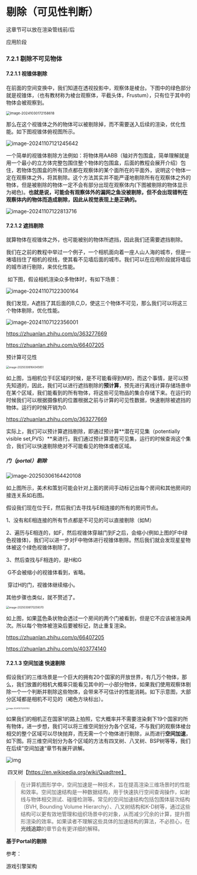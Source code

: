# 剔除（可见性判断）

这章节可以放在渲染管线前/后



应用阶段

### 7.2.1 剔除不可见物体

#### 7.2.1.1 视锥体剔除

​	在前面的空间变换中，我们知道在透视投影中，观察体是棱台。下图中的绿色部分就是视锥体，（也有教材称为棱台观察体，平截头体，Frustum），只有位于其中的物体会被观察到。

<img src="D:\MRenderer\TinyRenderer\MyTinyRenderer\CourseFinal\lesson_21剔除技术\assets\image-20241030172158618.png" alt="image-20241030172158618" style="zoom:67%;" />

​	那么在这个视锥体之外的物体可以被剔除掉，而不需要送入后续的渲染，优化性能。如下图视锥体俯视图所示。

![image-20241107121245642](D:\MRenderer\TinyRenderer\MyTinyRenderer\CourseFinal\lesson_21剔除技术\assets\image-20241107121245642.png)

​	一个简单的视锥体剔除方法例如：将物体用AABB（轴对齐包围盒，简单理解就是用一个最小的立方体完整包围住整个物体的包围盒，后面的教程会展开介绍）包住，若物体包围盒的所有顶点都在观察体的某个面所在的平面外，说明这个物体一定在观察体之外，将其剔除。这个方法其实并不能严谨地剔除所有在观察体之外的物体，但是被剔除的物体一定不会有部分出现在观察体内(下图被剔除的物体显示为褐色)。**也就是说，可能会有观察体外的漏网之鱼没被剔除，但不会出现错判在观察体内的物体而造成剔除，因此从视觉表现上是正确的。**

![image-20241107122813716](D:\MRenderer\TinyRenderer\MyTinyRenderer\CourseFinal\lesson_21剔除技术\assets\image-20241107122813716.png)



#### 7.2.1.2 遮挡剔除

​	就算物体在视锥体之外，也可能被别的物体所遮挡，因此我们还需要遮挡剔除。

​	我们在之前的教程中举过一个例子，一个相机面向着一座人山人海的城市，但是一堵墙挡住了相机的视线，使其看不见墙后面的城市。我们可以在应用阶段就将墙后的城市进行剔除，来优化性能。

​	如下图，假设相机渲染众多物体时，有如下场景：

![image-20241107122300164](D:\MRenderer\TinyRenderer\MyTinyRenderer\CourseFinal\lesson_21剔除技术\assets\image-20241107122300164.png)

我们发现，A遮挡了其后面的B,C,D，使这三个物体不可见，那么我们可以将这三个物体剔除，优化性能。

![image-20241107122356001](D:\MRenderer\TinyRenderer\MyTinyRenderer\CourseFinal\lesson_21剔除技术\assets\image-20241107122356001.png)



https://zhuanlan.zhihu.com/p/363277669

https://zhuanlan.zhihu.com/p/66407205

预计算可见性

<img src="D:\MRenderer\TinyRenderer\MyTinyRenderer\CourseFinal\lesson_21剔除技术\assets\image-20250306164345851.png" alt="image-20250306164345851" style="zoom:50%;" />

如上图，当相机位于E区域的时候，是不可能看得到M的，而这个事情，是可以预先知道的，因此，我们可以进行遮挡剔除的**预计算**，预先进行离线计算存储场景中在某个区域，我们能看到的所有物体，将这些可见物品的集合存储下来。在运行的时候我们可以根据摄像机的位置根据之前与计算的可见性数据，快速剔除被遮挡的物体。运行的时候开销为0.

https://zhuanlan.zhihu.com/p/363277669



实际上，我们可以预计算遮挡剔除，即通过预计算**潜在可见集（potentially visible set,PVS）**来进行。我们通过预计算潜在可见集，运行的时候查询这个集合，我们可以快速剔除绝对不可能看见的物体或者区域。

##### 门（portal）剔除



![image-20250306164420108](D:\MRenderer\TinyRenderer\MyTinyRenderer\CourseFinal\lesson_21剔除技术\assets\image-20250306164420108.png)

如上图所示，美术和策划可能会针对上面的房间手动标记出每个房间和其他房间的接连关系如右图。

假设我们现在位于E，然后我们去寻找与E相连接的所有的房间节点。

1、没有和E相连接的所有节点都是不可见的可以直接剔除（如M）

2、遍历与E相连的，如F，然后视锥体穿越门到F之后，会缩小(例如上图的F中绿色视锥体)，我们可以进一步对F中物体进行视锥体剔除。然后我们就会发现星星物体被这个绿色视锥体剔除了。

3、然后查找与F相连的，是H和G

​	G不会被缩小的视锥体看到，省略。

​	穿过H的门，视锥体继续缩小。

其他步骤也类似，就不赘述了。



<img src="D:\MRenderer\TinyRenderer\MyTinyRenderer\CourseFinal\lesson_21剔除技术\assets\image-20250306170259370.png" alt="image-20250306170259370" style="zoom:50%;" />

如上图，如果蓝色条状物会透过一个房间的两个门被看到，但是它不应该被渲染两次。所以每个物体被渲染后要被标记，防止重复渲染。



https://zhuanlan.zhihu.com/p/66407205

https://zhuanlan.zhihu.com/p/403774140







####  7.2.1.3 空间加速 快速剔除

​	假设我们的三维场景是一个巨大的拥有20个国家的开放世界，有几万个物体，那么，我们放置的相机大概率只能看见其中的一小部分物体，如果我们使用观察体剔除一个一个判断并剔除这些物体，会带来不可估计的性能消耗。如下示意图，大部分区域都是相机不可见的（褐色方块标出）。

<img src="D:\MRenderer\TinyRenderer\MyTinyRenderer\CourseFinal\lesson_21剔除技术\assets\image-20241107123031153.png" alt="image-20241107123031153" style="zoom: 33%;" />

如果我们的相机正在国家1的路上拍照，它大概率并不需要渲染剩下19个国家的所有物体，进一步想，我们可以将三维空间划分为各个区域，不与我们的观察体棱台相交的整个区域可以尽快抛弃，而无需一个个物体进行剔除，从而进行**空间加速**，如下图。将三维空间划分为各个区域的方法有四叉树、八叉树、BSP树等等，我们在后续”空间加速“章节有展开讲解。



![img](D:\MRenderer\TinyRenderer\MyTinyRenderer\CourseFinal\lesson_21剔除技术\assets\300px-Point_quadtree.svg.png)

​																四叉树【https://en.wikipedia.org/wiki/Quadtree】

> 在计算机图形学中，空间加速是一种技术，旨在提高渲染三维场景时的性能和效率。空间加速结构是一种数据结构，用于快速执行空间查询操作，如射线与物体相交测试、碰撞检测等。常见的空间加速结构包括包围体层次结构（BVH, Bounding Volume Hierarchy）、八叉树结构和K-D树等，通过这些结构可以更有效地管理和组织场景中的对象，从而减少冗余的计算，提升图形渲染的效率。如果读者不理解这些具体的加速结构的算法，不必担心，在**光线追踪**的章节会有更详细的解释。







**基于Portal的剔除**





参考：

游戏引擎架构

